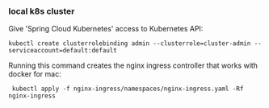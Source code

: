 ### local k8s cluster

Give 'Spring Cloud Kubernetes' access to Kubernetes API:
```
kubectl create clusterrolebinding admin --clusterrole=cluster-admin --serviceaccount=default:default
```

Running this command creates the nginx ingress controller that works with docker for mac:

```
 kubectl apply -f nginx-ingress/namespaces/nginx-ingress.yaml -Rf nginx-ingress

```